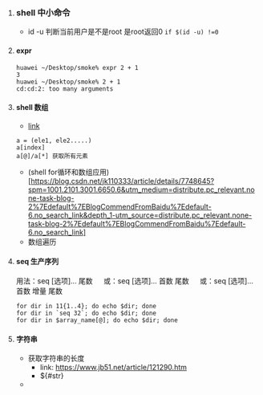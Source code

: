 1. ### shell 中小命令
   - id -u 判断当前用户是不是root 是root返回0 `if $(id -u) !=0`
1. #### expr 
    ```
    huawei ~/Desktop/smoke% expr 2 + 1
    3
    huawei ~/Desktop/smoke% 2 + 1     
    cd:cd:2: too many arguments
    ```
2. #### shell 数组
   - [link](https://www.runoob.com/linux/linux-shell-array.html)
   ```shell 
   a = (ele1, ele2.....)
   a[index]
   a[@]/a[*] 获取所有元素
   ```
   - (shell for循环和数组应用)[https://blog.csdn.net/jk110333/article/details/7748645?spm=1001.2101.3001.6650.6&utm_medium=distribute.pc_relevant.none-task-blog-2%7Edefault%7EBlogCommendFromBaidu%7Edefault-6.no_search_link&depth_1-utm_source=distribute.pc_relevant.none-task-blog-2%7Edefault%7EBlogCommendFromBaidu%7Edefault-6.no_search_link]
   - 数组遍历
2. #### seq 生产序列
   用法：seq [选项]... 尾数
　      或：seq [选项]... 首数 尾数
　      或：seq [选项]... 首数 增量 尾数
    ```
    for dir in 11{1..4}; do echo $dir; done
    for dir in `seq 32`; do echo $dir; done
    for dir in $array_name[@]; do echo $dir; done
    ```
3. #### 字符串
   - 获取字符串的长度
     - link: https://www.jb51.net/article/121290.htm
     - ${#str}
   - 